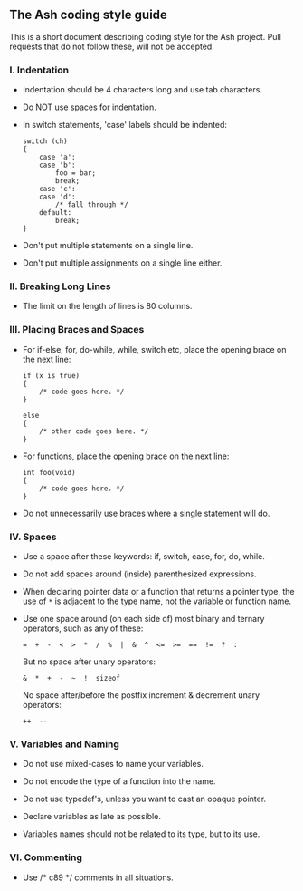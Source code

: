 ## The Ash coding style guide

This is a short document describing coding style for the Ash project. Pull
requests that do not follow these, will not be accepted.

### I. Indentation

* Indentation should be 4 characters long and use tab characters.

* Do NOT use spaces for indentation.

* In switch statements, 'case' labels should be indented:
    ```
    switch (ch)
    {
        case 'a':
        case 'b':
            foo = bar;
            break;
        case 'c':
        case 'd':
            /* fall through */
        default:
            break;
    }
    ```

* Don't put multiple statements on a single line.

* Don't put multiple assignments on a single line either.

### II. Breaking Long Lines

* The limit on the length of lines is 80 columns.

### III. Placing Braces and Spaces

* For if-else, for, do-while, while, switch etc, place the opening brace on the
  next line:

    ```
    if (x is true)
    {
        /* code goes here. */
    }

    else
    {
        /* other code goes here. */
    }
    ```

* For functions, place the opening brace on the next line:

    ```
    int foo(void)
    {
        /* code goes here. */
    }
    ```

* Do not unnecessarily use braces where a single statement will do.

### IV. Spaces

* Use a space after these keywords: if, switch, case, for, do, while.

* Do not add spaces around (inside) parenthesized expressions.

* When declaring pointer data or a function that returns a pointer type, the
  use of `*` is adjacent to the type name, not the variable or function name.

* Use one space around (on each side of) most binary and ternary operators,
  such as any of these:

    `=  +  -  <  >  *  /  %  |  &  ^  <=  >=  ==  !=  ?  :`

  But no space after unary operators:

    `&  *  +  -  ~  !  sizeof`

  No space after/before the postfix increment & decrement unary operators:

    `++  --`

### V. Variables and Naming

* Do not use mixed-cases to name your variables.

* Do not encode the type of a function into the name.

* Do not use typedef's, unless you want to cast an opaque pointer.

* Declare variables as late as possible.

* Variables names should not be related to its type, but to its use.

### VI. Commenting

* Use /* c89 */ comments in all situations.
